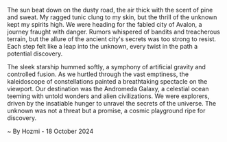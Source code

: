 
The sun beat down on the dusty road, the air thick with the scent of pine and sweat. My ragged tunic clung to my skin, but the thrill of the unknown kept my spirits high. We were heading for the fabled city of Avalon, a journey fraught with danger. Rumors whispered of bandits and treacherous terrain, but the allure of the ancient city's secrets was too strong to resist. Each step felt like a leap into the unknown, every twist in the path a potential discovery.  

The sleek starship hummed softly, a symphony of artificial gravity and controlled fusion. As we hurtled through the vast emptiness, the kaleidoscope of constellations painted a breathtaking spectacle on the viewport. Our destination was the Andromeda Galaxy, a celestial ocean teeming with untold wonders and alien civilizations. We were explorers, driven by the insatiable hunger to unravel the secrets of the universe. The unknown was not a threat but a promise, a cosmic playground ripe for discovery. 

~ By Hozmi - 18 October 2024
